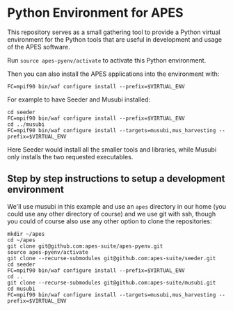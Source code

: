 # Python Environment for APES

This repository serves as a small gathering tool to provide a Python
virtual environment for the Python tools that are useful in development
and usage of the APES software.

Run `source apes-pyenv/activate` to activate this Python environment.

Then you can also install the APES applications into the environment
with:

```
FC=mpif90 bin/waf configure install --prefix=$VIRTUAL_ENV
```

For example to have Seeder and Musubi installed:
```
cd seeder
FC=mpif90 bin/waf configure install --prefix=$VIRTUAL_ENV
cd ../musubi
FC=mpif90 bin/waf configure install --targets=musubi,mus_harvesting --prefix=$VIRTUAL_ENV
```

Here Seeder would install all the smaller tools and libraries,
while Musubi only installs the two requested executables.

## Step by step instructions to setup a development environment

We'll use musubi in this example and use an `apes` directory in
our home (you could use any other directory of course) and we
use git with ssh, though you could of course also use any other
option to clone the repositories:

```
mkdir ~/apes
cd ~/apes
git clone git@github.com:apes-suite/apes-pyenv.git
source apes-pyenv/activate
git clone --recurse-submodules git@github.com:apes-suite/seeder.git
cd seeder
FC=mpif90 bin/waf configure install --prefix=$VIRTUAL_ENV
cd ..
git clone --recurse-submodules git@github.com:apes-suite/musubi.git
cd musubi
FC=mpif90 bin/waf configure install --targets=musubi,mus_harvesting --prefix=$VIRTUAL_ENV
```
